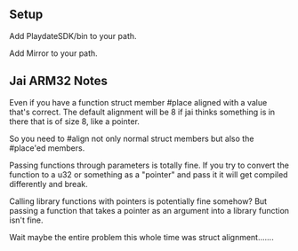
## Setup

Add PlaydateSDK/bin to your path.

Add Mirror to your path.

## Jai ARM32 Notes

Even if you have a function struct member #place aligned with a value that's correct. The default alignment will be 8 if jai thinks something is in there that is of size 8, like a pointer.

So you need to #align not only normal struct members but also the #place'ed members.

Passing functions through parameters is totally fine. If you try to convert the function to a u32 or something as a "pointer" and pass it it will get compiled differently and break.

Calling library functions with pointers is potentially fine somehow? But passing a function that takes a pointer as an argument into a library function isn't fine.

Wait maybe the entire problem this whole time was struct alignment.......
